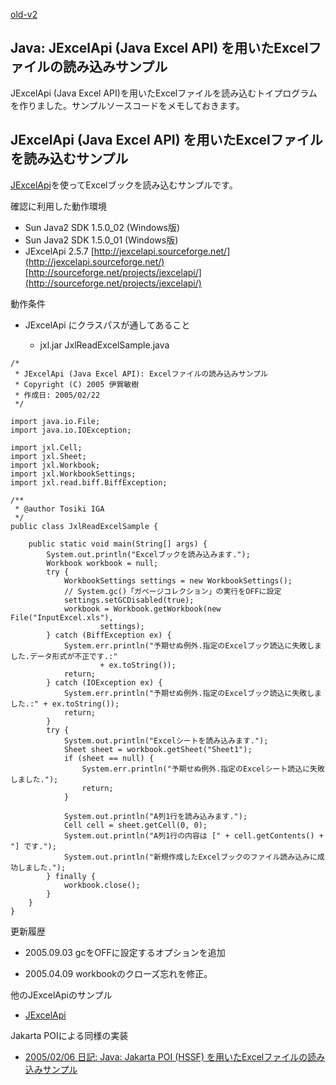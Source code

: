[old-v2](ig050222-orig.html)

## Java: JExcelApi (Java Excel API) を用いたExcelファイルの読み込みサンプル

JExcelApi (Java Excel API)を用いたExcelファイルを読み込むトイプログラムを作りました。サンプルソースコードをメモしておきます。

## JExcelApi (Java Excel API) を用いたExcelファイルを読み込むサンプル

[JExcelApi](http://www.igapyon.jp/igapyon/diary/keyword/jexcelapi.html)を使ってExcelブックを読み込むサンプルです。

確認に利用した動作環境

* Sun Java2 SDK 1.5.0_02 (Windows版)
* Sun Java2 SDK 1.5.0_01 (Windows版)
* JExcelApi 2.5.7
  [http://jexcelapi.sourceforge.net/](http://jexcelapi.sourceforge.net/)
  [http://sourceforge.net/projects/jexcelapi/](http://sourceforge.net/projects/jexcelapi/)

動作条件

* JExcelApi にクラスパスが通してあること
  
  * jxl.jar
JxlReadExcelSample.java
      
```
/*
 * JExcelApi (Java Excel API): Excelファイルの読み込みサンプル
 * Copyright (C) 2005 伊賀敏樹
 * 作成日: 2005/02/22
 */

import java.io.File;
import java.io.IOException;

import jxl.Cell;
import jxl.Sheet;
import jxl.Workbook;
import jxl.WorkbookSettings;
import jxl.read.biff.BiffException;

/**
 * @author Tosiki IGA
 */
public class JxlReadExcelSample {

    public static void main(String[] args) {
        System.out.println("Excelブックを読み込みます.");
        Workbook workbook = null;
        try {
            WorkbookSettings settings = new WorkbookSettings();
            // System.gc()「ガベージコレクション」の実行をOFFに設定
            settings.setGCDisabled(true);
            workbook = Workbook.getWorkbook(new File("InputExcel.xls"),
                    settings);
        } catch (BiffException ex) {
            System.err.println("予期せぬ例外.指定のExcelブック読込に失敗しました.データ形式が不正です.:"
                    + ex.toString());
            return;
        } catch (IOException ex) {
            System.err.println("予期せぬ例外.指定のExcelブック読込に失敗しました.:" + ex.toString());
            return;
        }
        try {
            System.out.println("Excelシートを読み込みます.");
            Sheet sheet = workbook.getSheet("Sheet1");
            if (sheet == null) {
                System.err.println("予期せぬ例外.指定のExcelシート読込に失敗しました.");
                return;
            }

            System.out.println("A列1行を読み込みます.");
            Cell cell = sheet.getCell(0, 0);
            System.out.println("A列1行の内容は [" + cell.getContents() + "] です.");
            System.out.println("新規作成したExcelブックのファイル読み込みに成功しました.");
        } finally {
            workbook.close();
        }
    }
}
```

      
更新履歴

* 2005.09.03 gcをOFFに設定するオプションを追加
  
* 2005.04.09 workbookのクローズ忘れを修正。

他のJExcelApiのサンプル

* [JExcelApi](http://www.igapyon.jp/igapyon/diary/keyword/jexcelapi.html)

Jakarta POIによる同様の実装

* [2005/02/06 日記: Java: Jakarta POI (HSSF) を用いたExcelファイルの読み込みサンプル](ig050206.html)